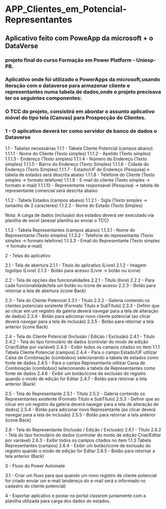# APP_Clientes_em_Potencial-Representantes
## Aplicativo feito com PoweApp da microsoft + o DataVerse

### projeto final do curso Formação em Power Platform - Uniesp-PB.
### Aplicativo onde foi utilizado o PowerApps da microsoft,usando iteração com o dataverse para armazenar cliente e representantes numa tabela de dados,onde o projeto precisava ter os seguintes componentes:

### O TCC do projeto, consistirá em abordar o assunto aplicativo móvel do tipo tela (Canvas) para Prospecção de Clientes.

### 1 - O aplicativo deverá ter como servidor de banco de dados o Dataverse

1.1 - Tabelas necessárias
1.1.1 - Tabela Cliente Potencial (campos abaixo) 1.1.1.1 - Nome do Cliente (Texto simples)
1.1.1.2 - Apelido (Texto simples)
1.1.1.3 - Endereço (Texto simples)
1.1.1.4 - Número do Endereço (Texto simples)
1.1.1.5 - Bairro do Endereço (Texto Simples)
1.1.1.6 - Cidade do Endereço (Texto Simples)
1.1.1.7 - Estado/UF do Endereço (Pesquisa)-> tabela de estados será descrita abaixo
1.1.1.8 - Telefone do Cliente (Texto simples -> formato telefone)
1.1.1.9 - E-mail do cliente (Texto simples -> formato e-mail)
1.1.1.10 - Representante responsável (Pesquisa) -> tabela de representante comercial será descrita abaixo

1.1.2 - Tabela Estados (campos abaixo)
1.1.2.1 - Sigla (Texto simples -> tamanho de 2 caracteres)
1.1.2.2 - Nome do Estado (Texto Simples)

Nota: A carga de dados (inclusão) dos estados deverá ser executado via planilha de excel (anexar planilha ao enviar o TCC)

1.1.3 - Tabela Representantes (campos abaixo)
1.1.3.1 - Nome do Representante (Texto simples)
1.1.3.2 - Telefone do representante (Texto simples -> formato telefone)
1.1.3.3 - Email do Representante (Texto simples -> formato e-mail)


2 - Telas do aplicativo

2.1 - Tela de abertura
2.1.1 - Titulo do aplicativo (Livre)
2.1.2 - Imagem logotipo (Livre)
2.1.3 - Botão para acesso (Livre -> botão ou icone)

2.2 - Tela de opções das funcionalidades
2.2.1 - Titulo (livre)
2.2.2 - Para cada funcionalidade/tela um botão ou icone de acesso
2.2.3 - Botão para retornar a tela de abertura (icone Back)

2.3 - Tela do Cliente Potencial
2.3.1 - Titulo
2.3.2 - Galeria contendo os clientes potenciais existente (Formato Titulo e SubTitulo)
2.3.3 - Definir que ao clicar em um registro da galeria deverá navegar para a tela de alteração de dados)
2.3.4 - Botão para adicionar novo cliente potencial (ao clicar deverá navegar para a tela de inclusão)
2.3.5 - Botão para retornar a tela anterior (icone Back)

2.4 - Tela do Cliente Potencial (Inclusão / Edição / Exclusão)
2.4.1 - Titulo
2.4.2 - Tela do tipo formulário de dados (controlar do modo de edição Criar/Editar por variável)
2.4.3 - Exibir todos os campos citados no item 1.1.1 Tabela Cliente Potencial (campos)
2.4.4 - Para o campo Estado/UF utilizar Caixa de Combinação (combobox) selecionando a tabela de estados como fonte de dados
2.4.5 - Para o campo Representante utilizar Caixa de Combinação (combobox) selecionando a tabela de Representantes como fonte de dados
2.4.6 - Exibir um botão/icone de exclusão do registro quando o modo de edição for Editar
2.4.7 - Botão para retornar a tela anterior (Back)

2.5 - Tela do Representante
2.5.1 - Titulo
2.5.2 - Galeria contendo os Representantes existente (Formato Titulo e SubTitulo)
2.5.3 - Definir que ao clicar em um registro da galeria deverá navegar para a tela de alteração de dados)
2.5.4 - Botão para adicionar novo Representante (ao clicar deverá navegar para a tela de inclusão)
2.5.5 - Botão para retornar a tela anterior (icone Back)

2.6 - Tela do Representante (Inclusão / Edição / Exclusão)
2.6.1 - Titulo
2.6.2 - Tela do tipo formulário de dados (controlar do modo de edição Criar/Editar por variável)
2.6.3 - Exibir todos os campos citados no item 1.1.3 Tabela Representantes (campos)
2.6.4 - Exibir um botão/icone de exclusão do registro quando o modo de edição for Editar
2.6.5 - Botão para retornar a tela anterior (Back)


3 - Fluxo do Power Automate

3.1 - Criar um fluxo para que quando um novo registro de cliente potencial for criado enviar um e-mail
      (endereço do e-mail será o informado no cadastro do cliente potencial)
         
4 - Exportar aplicativo e postar no portal classrom juntamente com a planilha utilizada para carga dos dados do estados.

